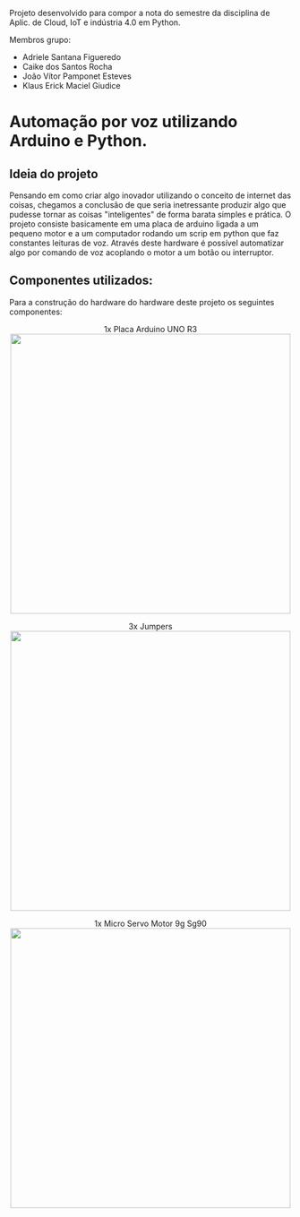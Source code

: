 Projeto desenvolvido para compor a nota do semestre da disciplina de Aplic. de Cloud, IoT e indústria 4.0 em Python.

Membros grupo: <br>
* Adriele Santana Figueredo <br>
* Caike dos Santos Rocha <br>
* João Vítor Pamponet Esteves <br>
* Klaus Erick Maciel Giudice

# Automação por voz utilizando Arduino e Python.

## Ideia do projeto
Pensando em como criar algo inovador utilizando o conceito de internet das coisas, chegamos a conclusão de que seria inetressante produzir algo que pudesse tornar as coisas "inteligentes" de forma barata simples e prática.
O projeto consiste basicamente em uma placa de arduino ligada a um pequeno motor e a um computador rodando um scrip em python que faz constantes leituras de voz. Através
deste hardware é possível automatizar algo por comando de voz acoplando o motor a um botão ou interruptor.

## Componentes utilizados:
Para a construção do hardware do hardware deste projeto os seguintes componentes: <br>





<div align="center">
  1x Placa Arduino UNO R3 <br>
  <img src="https://github.com/JV1T0R/Arduino-project/assets/100170271/68994828-bd5a-47d9-a9f8-e302fb19282b" width="500px" height="500px">
  <br>
  
  3x Jumpers <br>
  <img src="https://github.com/JV1T0R/Arduino-project/assets/100170271/27b63f6a-9e0c-4086-bd06-c8a1962cd6c0" width="500px" height="500px">
  <br>
  
  1x Micro Servo Motor 9g Sg90 <br>
  <img src="" width="500px" height="500px">
  <br>
  
</div>
